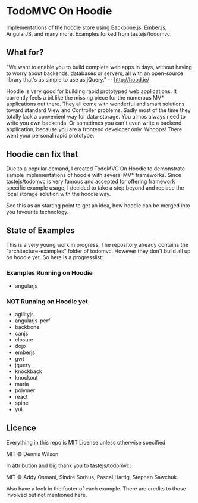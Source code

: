 # TodoMVC On Hoodie

Implementations of the hoodie store using Backbone.js, Ember.js, AngularJS, and many more. Examples forked from tastejs/todomvc.

## What for?

"We want to enable you to build complete web apps in days, without having to worry about backends, databases or servers, all with an open-source library that's as simple to use as jQuery." -- http://hood.ie/

Hoodie is very good for building rapid prototyped web applications. It currently feels a bit like the missing piece for the numerous MV* applications out there. They all come with wonderful and smart solutions toward standard View and Controller problems. Sadly most of the time they totally lack a convenient way for data-storage. You almos always need to write you own backends. Or sometimes you can't even write a backend application, because you are a frontend developer only. Whoops! There went your personal rapid prototype. 

## Hoodie can fix that

Due to a popular demand, I created TodoMVC On Hoodie to demonstrate sample implementations of hoodie with several MV* frameworks. Since tastejs/todomvc is very famous and accepted for offering framework specific example usage, I decided to take a step beyond and replace the local storage solution with the hoodie way.

See this as an starting point to get an idea, how hoodie can be merged into you favourite technology.

## State of Examples

This is a very young work in progress. The repository already contains the "architecture-examples" folder of todomvc. However they don't build all up on hoodie yet. So here is a progresslist:

### Examples Running on Hoodie

* angularjs

### NOT Running on Hoodie yet

* agilityjs
* angularjs-perf
* backbone
* canjs
* closure
* dojo
* emberjs
* gwt
* jquery
* knockback
* knockout
* maria
* polymer
* react
* spine
* yui

## Licence

Everything in this repo is MIT License unless otherwise specified:

MIT © Dennis Wilson

In attribution and big thank you to tastejs/todomvc:

MIT © Addy Osmani, Sindre Sorhus, Pascal Hartig, Stephen Sawchuk.

Also have a look in the footer of each example. There are credits to those involved but not mentioned here.
